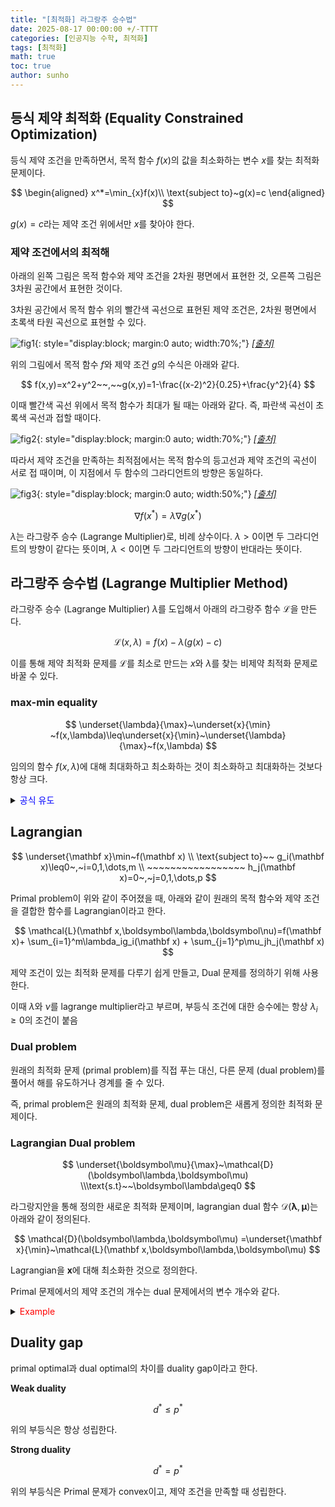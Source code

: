 ```yaml
---
title: "[최적화] 라그랑주 승수법"
date: 2025-08-17 00:00:00 +/-TTTT
categories: [인공지능 수학, 최적화]
tags: [최적화]
math: true
toc: true
author: sunho
---
```


## 등식 제약 최적화 (Equality Constrained Optimization)

등식 제약 조건을 만족하면서, 목적 함수 $f(x)$의 값을 최소화하는 변수 $x$를 찾는 최적화 문제이다.

$$
\begin{aligned}
x^*=\min_{x}f(x)\\
\text{subject to}~g(x)=c
\end{aligned}
$$

$g(x)=c$라는 제약 조건 위에서만 $x$를 찾아야 한다.

### 제약 조건에서의 최적해

아래의 왼쪽 그림은 목적 함수와 제약 조건을 2차원 평면에서 표현한 것, 오른쪽 그림은 3차원 공간에서 표현한 것이다.

3차원 공간에서 목적 함수 위의 빨간색 곡선으로 표현된 제약 조건은, 2차원 평면에서 초록색 타원 곡선으로 표현할 수 있다.

![fig1](mlm/o17-1.png){: style="display:block; margin:0 auto; width:70%;"}
_[[출처]](https://www.geogebra.org/m/hmcfh5cq)_

위의 그림에서 목적 함수 $f$와 제약 조건 $g$의 수식은 아래와 같다.

$$
f(x,y)=x^2+y^2~~,~~g(x,y)=1-\frac{(x-2)^2}{0.25}+\frac{y^2}{4}
$$

이때 빨간색 곡선 위에서 목적 함수가 최대가 될 때는 아래와 같다. 즉, 파란색 곡선이 초록색 곡선과 접할 때이다.

![fig2](mlm/o17-2.png){: style="display:block; margin:0 auto; width:70%;"}
_[[출처]](https://www.geogebra.org/m/hmcfh5cq)_

따라서 제약 조건을 만족하는 최적점에서는 목적 함수의 등고선과 제약 조건의 곡선이 서로 접 때이며, 이 지점에서 두 함수의 그라디언트의 방향은 동일하다.

![fig3](mlm/o17-3.png){: style="display:block; margin:0 auto; width:50%;"}
_[[출처]](https://www.geogebra.org/m/hmcfh5cq)_

$$
\nabla f(x^*)=\lambda\nabla g(x^*)
$$

$\lambda$는 라그랑주 승수 (Lagrange Multiplier)로, 비례 상수이다. $\lambda>0$이면 두 그라디언트의 방향이 같다는 뜻이며, $\lambda<0$이면 두 그라디언트의 방향이 반대라는 뜻이다.

## 라그랑주 승수법 (Lagrange Multiplier Method)

라그랑주 승수 (Lagrange Multiplier) $\lambda$를 도입해서 아래의 라그랑주 함수 $\mathcal{L}$을 만든다.

$$
\mathcal{L}(x,\lambda)=f(x)-\lambda\left(g(x)-c\right)
$$

이를 통해 제약 최적화 문제를 $\mathcal{L}$를 최소로 만드는 $x$와 $\lambda$를 찾는 비제약 최적화 문제로 바꿀 수 있다.

### max-min equality

$$
\underset{\lambda}{\max}~\underset{x}{\min} ~f(x,\lambda)\leq\underset{x}{\min}~\underset{\lambda}{\max}~f(x,\lambda)
$$

임의의 함수 $f(x,\lambda)$에 대해 최대화하고 최소화하는 것이 최소화하고 최대화하는 것보다 항상 크다.

<details>
<summary><font color='blue'>공식 유도</font></summary>
<div markdown="1">

1. $g(x,\lambda):=\underset{x}{\min} ~f(x,\lambda)$
2. $g(x,\lambda)\leq f(x,\lambda)$
3. $\underset{\lambda}{\max} ~g(x,\lambda)\leq\underset{\lambda}{\max} ~f(x,\lambda)$
4. $\underset{\lambda}{\max} ~g(x,\lambda)\leq\underset{x}{\min} ~\underset{\lambda}{\max} ~f(x,\lambda)$

</div>
</details>

## Lagrangian

$$
\underset{\mathbf x}\min~f(\mathbf x)
\\
\text{subject to}~~
g_i(\mathbf x)\leq0~,~i=0,1,\dots,m
\\ ~~~~~~~~~~~~~~~~~
h_j(\mathbf x)=0~,~j=0,1,\dots,p
$$

Primal problem이 위와 같이 주어졌을 때, 아래와 같이 원래의 목적 함수와 제약 조건을 결합한 함수를 Lagrangian이라고 한다.

$$
\mathcal{L}(\mathbf x,\boldsymbol\lambda,\boldsymbol\nu)=f(\mathbf x)+
\sum_{i=1}^m\lambda_ig_i(\mathbf x)
+
\sum_{j=1}^p\mu_jh_j(\mathbf x)
$$

제약 조건이 있는 최적화 문제를 다루기 쉽게 만들고, Dual 문제를 정의하기 위해 사용한다.

이때 $\lambda$와 $\nu$를 lagrange multiplier라고 부르며, 부등식 조건에 대한 승수에는 항상 $\lambda_i\geq0$의 조건이 붙음

### Dual problem

원래의 최적화 문제 (primal problem)를 직접 푸는 대신, 다른 문제 (dual problem)를 풀어서 해를 유도하거나 경계를 줄 수 있다.

즉, primal problem은 원래의 최적화 문제, dual problem은 새롭게 정의한 최적화 문제이다.

### Lagrangian Dual problem

$$
\underset{\boldsymbol\mu}{\max}~\mathcal{D}(\boldsymbol\lambda,\boldsymbol\mu)
\\\text{s.t}~~\boldsymbol\lambda\geq0
$$

라그랑지안을 통해 정의한 새로운 최적화 문제이며, lagrangian dual 함수 $\mathcal{D}(\boldsymbol\lambda,\boldsymbol\mu)$는 아래와 같이 정의된다.

$$
\mathcal{D}(\boldsymbol\lambda,\boldsymbol\mu)
=\underset{\mathbf x}{\min}~\mathcal{L}(\mathbf x,\boldsymbol\lambda,\boldsymbol\mu)
$$

Lagrangian을 $\mathbf x$에 대해 최소화한 것으로 정의한다.

Primal 문제에서의 제약 조건의 개수는 dual 문제에서의 변수 개수와 같다.

<details>
<summary><font color='red'>Example</font></summary>
<div markdown="1">

![fig1](mlm/o17-1.png){: style="display:block; margin:0 auto; width:60%;"}
_[[출처]](https://www.youtube.com/watch?v=CodLsdbfjvI)_

---

**1. Lagrangian 함수를 정의한다.**

$$
\mathcal{L}(x,y,\lambda)=\frac{1}{2}(x^2+y^2)+\lambda(x+y-1)
$$

**2. Dual 함수를 정의한다.**

$$
\mathcal{D}(\lambda)=\underset{x,y}\min~\mathcal{L}(x,y,\lambda)=
\underset{x,y}\min~\big(\frac{1}{2}(x^2+y^2)+\lambda(x+y-1)\big)=-\lambda^2-\lambda
$$

**3. Dual problem의 해를 구한다.**

$$
\underset{\lambda}\max~\mathcal{D}(\lambda)=\underset{\lambda}\max~(-\lambda^2-\lambda)=\frac{1}{4}=d^*
$$

**4. Lower bound on the primal optimal**

$$
\underset{x,y}\min~\underset{\lambda}\max~\mathcal{L}(x,y,\lambda)\geq
\underset{\lambda}\max~\mathcal{D}(\lambda)=\frac{1}{4}
~\rightarrow~p^*\geq\frac{1}{4}
$$

</div>
</details>

## Duality gap

primal optimal과 dual optimal의 차이를 duality gap이라고 한다.

**Weak duality**

$$
d^*\leq p^*
$$

위의 부등식은 항상 성립한다.

**Strong duality**

$$
d^*=p^*
$$

위의 부등식은 Primal 문제가 convex이고, 제약 조건을 만족할 때 성립한다.
